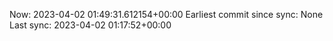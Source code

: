Now: 2023-04-02 01:49:31.612154+00:00 Earliest commit since sync: None Last sync: 2023-04-02 01:17:52+00:00
